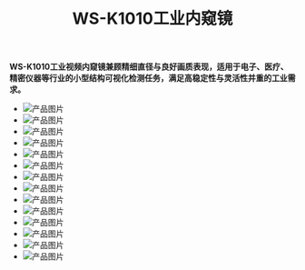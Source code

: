﻿---
title: "WS-K1010工业内窥镜"
summary: 1.0mm直径高清探头，适配狭小空间高精度工业检测任务
primary_category: "电子内窥镜"
secondary_category: "工业视频内窥镜"
model: "WS-K1010"
series: "K系列"
supplier: "深圳市微视光电科技有限公司"
published: 2025-06-15T12:00:00+08:00
gallery:
  - image: "/images/products/K-series/K-main.jpg"
    alt: "主图"
    is_main: true
  - image: "/images/products/K-series/K-1.jpg"
    alt: "产品副图1"
  - image: "/images/products/K-series/K-2.jpg"
    alt: "产品副图2"
  - image: "/images/products/K-series/KX-1.jpg"
    alt: "产品副图3"
  - image: "/images/products/K-series/KX-2.jpg"
    alt: "产品副图4"
parameters:
  - name: "主机屏幕"
    value: "6英寸"
  - name: "待机时长"
    value: "8小时"
  - name: "探头直径"
    value: "1.0mm"
  - name: "像素"
    value: "16万"
  - name: "景深"
    value: "5mm~80mm"
  - name: "视场角"
    value: "120度"
  - name: "视向"
    value: "直视"
  - name: "光源"
    value: "光纤光源"
  - name: "导向"
    value: "无导向"
  - name: "管线材质"
    value: "合金弹簧软管"
  - name: "防护等级"
    value: "IP67"
  - name: "工作温度"
    value: "-20~70"
application_scenarios: |
  ## 多行业狭小结构可视化检测解决方案

  ### 精密零件装配检验
  适用于电机、电控组件、医疗部件装配过程中的可视检测：

  - 电路板密集区域焊接确认
  - 小型齿轮装配错位识别
  - 医疗设备接口内部可视检查

  ![装配检测](/images/application/electric-2.jpg)

  ### 航空维修场景
  适配中等精度结构体检测，如：

  - 飞行控制组件传感器区域
  - 涡轮附件空间裂纹观察
  - 冷却管网检测

  ![航空检测](/images/application/air-2.jpg)

  ### 工业设备内部结构维护
  可用于中型设备的定期检测任务：

  - 齿轮箱内部磨损检测
  - 自动化产线局部视觉评估
  - 工业控制系统隐蔽空间排查

  ![工业设备检测](/images/application/pipe-2.jpg)

  ### 核心优势
  - 小于1mm直径设计，拓展可视化极限
  - 高亮光纤照明，有效覆盖黑暗细缝
  - 适用于仪器制造、航空检测、科研分析等领域

data_download:
  - file_title: "产品规格书"
    file_path: "/uploads/products/1750727631696_GK18äº§åè§æ ¼ä¹¦.doc"
related_products:
  - "product-93430电子内窥镜-2801"
  - "product-93430电子内窥镜-2802"
  - "sample-product-3"
---

**WS-K1010工业视频内窥镜兼顾精细直径与良好画质表现，适用于电子、医疗、精密仪器等行业的小型结构可视化检测任务，满足高稳定性与灵活性并重的工业需求。**

- ![产品图片](/images/products/K-series/KX-1.jpg)
- ![产品图片](/images/products/K-series/KX-2.jpg)
- ![产品图片](/images/products/K-series/KX-3.jpg)
- ![产品图片](/images/products/K-series/KX-4.jpg)
- ![产品图片](/images/products/K-series/KX-5.jpg)
- ![产品图片](/images/products/K-series/KX-6.jpg)
- ![产品图片](/images/products/K-series/KX-7.jpg)
- ![产品图片](/images/products/K-series/KX-8.jpg)
- ![产品图片](/images/products/K-series/KX-9.jpg)
- ![产品图片](/images/products/K-series/KX-10.jpg)
- ![产品图片](/images/products/K-series/KX-11.jpg)
- ![产品图片](/images/products/K-series/KX-12.jpg)
- ![产品图片](/images/products/K-series/KX-13.jpg)
- ![产品图片](/images/products/K-series/KX-14.jpg)
